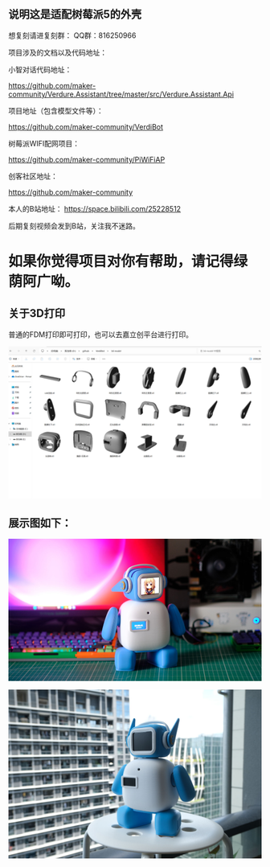 ## 说明这是适配树莓派5的外壳

想复刻请进复刻群：
QQ群：816250966

项目涉及的文档以及代码地址：

小智对话代码地址：

https://github.com/maker-community/Verdure.Assistant/tree/master/src/Verdure.Assistant.Api

项目地址（包含模型文件等）：

https://github.com/maker-community/VerdiBot

树莓派WIFI配网项目：

https://github.com/maker-community/PiWiFiAP

创客社区地址：

https://github.com/maker-community

本人的B站地址：
https://space.bilibili.com/25228512

后期复刻视频会发到B站，关注我不迷路。

# 如果你觉得项目对你有帮助，请记得**绿荫阿广**呦。

## 关于3D打印

普通的FDM打印即可打印，也可以去嘉立创平台进行打印。

![show3](/assets/3d-model.png)

## 展示图如下：

![show1](/assets/show1.jpg)

![show2](/assets/show2.jpg)

